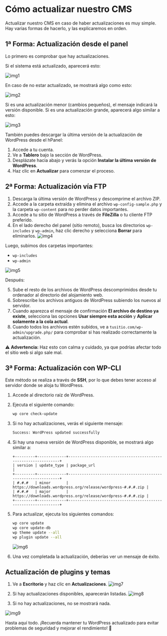 # Cómo actualizar nuestro CMS

Actualizar nuestro CMS en caso de haber actualizaciones es muy simple. Hay varias formas de hacerlo, y las explicaremos en orden.

## 1ª Forma: Actualización desde el panel

Lo primero es comprobar que hay actualizaciones.

Si el sistema está actualizado, aparecerá esto:

![img1](/IMG/ca1.png)


En caso de no estar actualizado, se mostrará algo como esto:

![img2](/IMG/ca2.png)

Si es una actualización menor (cambios pequeños), el mensaje indicará la versión disponible. Si es una actualización grande, aparecerá algo similar a esto:

![img3](/IMG/ca3.png)


También puedes descargar la última versión de la actualización de WordPress desde el hPanel:

1. Accede a tu cuenta.
2. Ve a **Tablero** bajo la sección de WordPress.
3. Desplázate hacia abajo y verás la opción **Instalar la última versión de WordPress**.
4. Haz clic en **Actualizar** para comenzar el proceso.

## 2ª Forma: Actualización vía FTP

1. Descarga la última versión de WordPress y descomprime el archivo ZIP.
2. Accede a la carpeta extraída y elimina el archivo `wp-config-sample.php` y la carpeta `wp-content` para no perder datos importantes.
3. Accede a tu sitio de WordPress a través de **FileZilla** o tu cliente FTP preferido.
4. En el lado derecho del panel (sitio remoto), busca los directorios `wp-includes` y `wp-admin`, haz clic derecho y selecciona **Borrar** para eliminarlos.
![img4](/IMG/ca4.png)


Luego, subimos dos carpetas importantes:

- `wp-includes`
- `wp-admin`

![img5](/IMG/ca5.png)


Después:

5. Sube el resto de los archivos de WordPress descomprimidos desde tu ordenador al directorio del alojamiento web.
6. Sobrescribe los archivos antiguos de WordPress subiendo los nuevos al servidor.
7. Cuando aparezca el mensaje de confirmación **El archivo de destino ya existe**, selecciona las opciones **Usar siempre esta acción** y **Aplicar solamente a la cola actual**.
8. Cuando todos los archivos estén subidos, ve a `tusitio.com/wp-admin/upgrade.php/` para comprobar si has realizado correctamente la actualización.

⚠️ **Advertencia:** Haz esto con calma y cuidado, ya que podrías afectar todo el sitio web si algo sale mal.

## 3ª Forma: Actualización con WP-CLI

Este método se realiza a través de **SSH**, por lo que debes tener acceso al servidor donde se aloja tu WordPress.

1. Accede al directorio raíz de WordPress.
2. Ejecuta el siguiente comando:
   ```bash
   wp core check-update
   ```
3. Si no hay actualizaciones, verás el siguiente mensaje:
   ```bash
   Success: WordPress updated successfully
   ```
4. Si hay una nueva versión de WordPress disponible, se mostrará algo similar a:
   ```
   +---------+-------------+---------------------------------------------------------------+
   | version | update_type | package_url                                                 |
   +---------+-------------+---------------------------------------------------------------+
   | #.#.#   | minor       | https://downloads.wordpress.org/release/wordpress-#.#.#.zip |
   | #.#.#   | major       | https://downloads.wordpress.org/release/wordpress-#.#.#.zip |
   +---------+-------------+---------------------------------------------------------------+
   ```
5. Para actualizar, ejecuta los siguientes comandos:
   ```bash
   wp core update
   wp core update-db
   wp theme update --all
   wp plugin update --all
   ```
   ![img6](/WP-Fase/IMG/ca6.png)

6. Una vez completada la actualización, deberías ver un mensaje de éxito.

## Actualización de plugins y temas

1. Ve a **Escritorio** y haz clic en **Actualizaciones**.
![img7](/IMG/ca7.png)

2. Si hay actualizaciones disponibles, aparecerán listadas.
![img8](/IMG/ca8.png)

3. Si no hay actualizaciones, no se mostrará nada.

![img9](/IMG/ca9.png)


Hasta aquí todo. ¡Recuerda mantener tu WordPress actualizado para evitar problemas de seguridad y mejorar el rendimiento! 🚀

